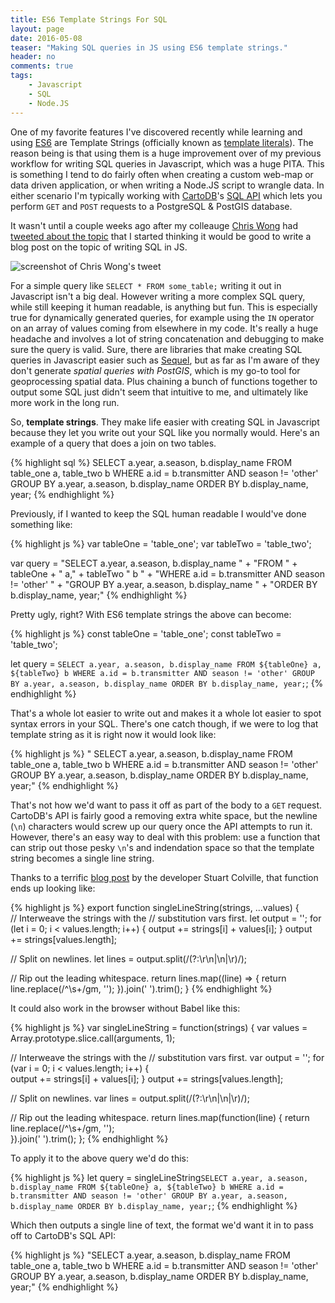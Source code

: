 ```yaml
---
title: ES6 Template Strings For SQL
layout: page
date: 2016-05-08
teaser: "Making SQL queries in JS using ES6 template strings."
header: no
comments: true
tags:
    - Javascript
    - SQL
    - Node.JS
---
```


One of my favorite features I've discovered recently while learning and using [ES6](http://es6-features.org/#Constants) are Template Strings (officially known as [template literals](https://developer.mozilla.org/en-US/docs/Web/JavaScript/Reference/Template_literals)). The reason being is that using them is a huge improvement over of my previous workflow for writing SQL queries in Javascript, which was a huge PITA. This is something I tend to do fairly often when creating a custom web-map or data driven application, or when writing a Node.JS script to wrangle data. In either scenario I'm typically working with [CartoDB](https://cartodb.com)'s [SQL API](http://docs.cartodb.com/cartodb-platform/sql-api/) which lets you perform `GET` and `POST` requests to a PostgreSQL & PostGIS database.

It wasn't until a couple weeks ago after my colleauge [Chris Wong](http://chriswhong.com/) had [tweeted about the topic](https://twitter.com/chris_whong/status/725057071855591424) that I started thinking it would be good to write a blog post on the topic of writing SQL in JS.

![screenshot of Chris Wong's tweet]({{site.urlimg}}chris-wong-tweet-sql-js.png)

For a simple query like `SELECT * FROM some_table;` writing it out in Javascript isn't a big deal. However writing a more complex SQL query, while still keeping it human readable, is anything but fun. This is especially true for dynamically generated queries, for example using the `IN` operator on an array of values coming from elsewhere in my code. It's really a huge headache and involves a lot of string concatenation and debugging to make sure the query is valid. Sure, there are libraries that make creating SQL queries in Javascript easier such as [Sequel](https://github.com/jeremyevans/sequel), but as far as I'm aware of they don't generate *spatial queries with PostGIS*, which is my go-to tool for geoprocessing spatial data. Plus chaining a bunch of functions together to output some SQL just didn't seem that intuitive to me, and ultimately like more work in the long run.

So, **template strings**. They make life easier with creating SQL in Javascript because they let you write out your SQL like you normally would. Here's an example of a query that does a join on two tables.

{% highlight sql %}
SELECT a.year, a.season, b.display_name
FROM table_one a, table_two b
WHERE a.id = b.transmitter AND season != 'other'
GROUP BY a.year, a.season, b.display_name
ORDER BY b.display_name, year;
{% endhighlight %}

Previously, if I wanted to keep the SQL human readable I would've done something like:

{% highlight js %}
var tableOne = 'table_one';
var tableTwo = 'table_two';

var query = "SELECT a.year, a.season, b.display_name " +
"FROM " + tableOne + " a," + tableTwo  " b " +
"WHERE a.id = b.transmitter AND season != 'other' " +
"GROUP BY a.year, a.season, b.display_name " +
"ORDER BY b.display_name, year;"
{% endhighlight %}

Pretty ugly, right? With ES6 template strings the above can become:

{% highlight js %}
const tableOne = 'table_one';
const tableTwo = 'table_two';

let query = `
  SELECT a.year, a.season, b.display_name
  FROM ${tableOne} a, ${tableTwo} b
  WHERE a.id = b.transmitter AND season != 'other'
  GROUP BY a.year, a.season, b.display_name
  ORDER BY b.display_name, year;
  `;
{% endhighlight %}


That's a whole lot easier to write out and makes it a whole lot easier to spot syntax errors in your SQL. There's one catch though, if we were to log that template string as it is right now it would look like:

{% highlight js %}
"  SELECT a.year, a.season, b.display_name
  FROM table_one a, table_two b
  WHERE a.id = b.transmitter AND season != 'other'
  GROUP BY a.year, a.season, b.display_name
  ORDER BY b.display_name, year;"
{% endhighlight %}


That's not how we'd want to pass it off as part of the body to a `GET` request. CartoDB's API is fairly good a removing extra white space, but the newline (`\n`) characters would screw up our query once the API attempts to run it. However, there's an easy way to deal with this problem: use a function that can strip out those pesky `\n`'s and indendation space so that the template string becomes a single line string.

Thanks to a terrific [blog post](https://muffinresearch.co.uk/removing-leading-whitespace-in-es6-template-strings/) by the developer Stuart Colville, that function ends up looking like:

{% highlight js %}
export function singleLineString(strings, ...values) {  
  // Interweave the strings with the
  // substitution vars first.
  let output = '';
  for (let i = 0; i < values.length; i++) {
    output += strings[i] + values[i];
  }
  output += strings[values.length];

  // Split on newlines.
  let lines = output.split(/(?:\r\n|\n|\r)/);

  // Rip out the leading whitespace.
  return lines.map((line) => {
    return line.replace(/^\s+/gm, '');
  }).join(' ').trim();
}
{% endhighlight %}

It could also work in the browser without Babel like this:

{% highlight js %}
var singleLineString = function(strings) {
  var values = Array.prototype.slice.call(arguments, 1);

  // Interweave the strings with the
  // substitution vars first.
  var output = '';
  for (var i = 0; i < values.length; i++) {  
    output += strings[i] + values[i];
  }
  output += strings[values.length];

  // Split on newlines.
  var lines = output.split(/(?:\r\n|\n|\r)/);

  // Rip out the leading whitespace.
  return lines.map(function(line) {
    return line.replace(/^\s+/gm, '');  
  }).join(' ').trim();
};
{% endhighlight %}

To apply it to the above query we'd do this:

{% highlight js %}
let query = singleLineString`
  SELECT a.year, a.season, b.display_name
  FROM ${tableOne} a, ${tableTwo} b
  WHERE a.id = b.transmitter AND season != 'other'
  GROUP BY a.year, a.season, b.display_name
  ORDER BY b.display_name, year;
  `;
{% endhighlight %}

Which then outputs a single line of text, the format we'd want it in to pass off to CartoDB's SQL API:

{% highlight js %}
"SELECT a.year, a.season, b.display_name  FROM table_one a, table_two b WHERE a.id = b.transmitter AND season != 'other' GROUP BY a.year, a.season, b.display_name ORDER BY b.display_name, year;"
{% endhighlight %}
